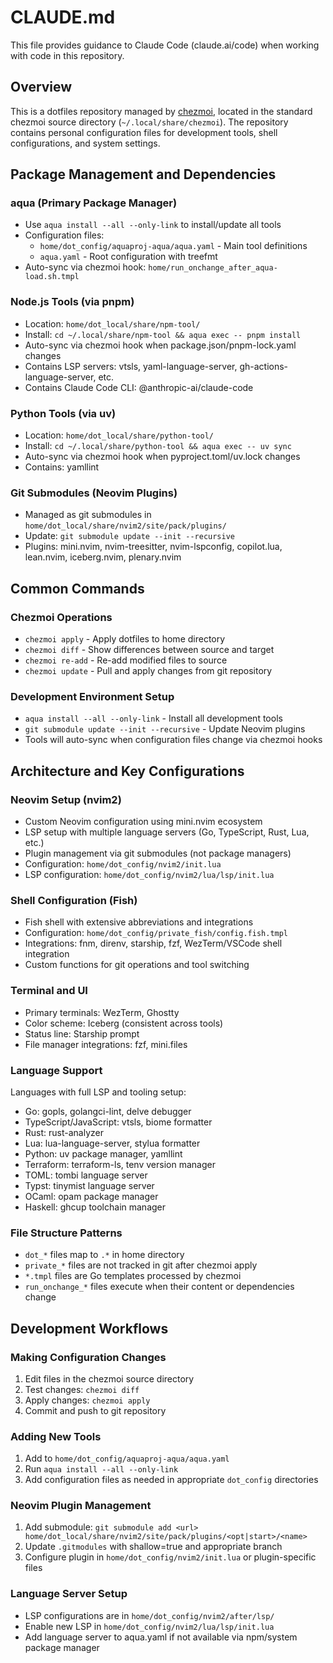 # CLAUDE.md

This file provides guidance to Claude Code (claude.ai/code) when working with code in this repository.

## Overview

This is a dotfiles repository managed by [chezmoi](https://github.com/twpayne/chezmoi), located in the standard chezmoi source directory (`~/.local/share/chezmoi`). The repository contains personal configuration files for development tools, shell configurations, and system settings.

## Package Management and Dependencies

### aqua (Primary Package Manager)
- Use `aqua install --all --only-link` to install/update all tools
- Configuration files:
  - `home/dot_config/aquaproj-aqua/aqua.yaml` - Main tool definitions
  - `aqua.yaml` - Root configuration with treefmt
- Auto-sync via chezmoi hook: `home/run_onchange_after_aqua-load.sh.tmpl`

### Node.js Tools (via pnpm)
- Location: `home/dot_local/share/npm-tool/`
- Install: `cd ~/.local/share/npm-tool && aqua exec -- pnpm install`
- Auto-sync via chezmoi hook when package.json/pnpm-lock.yaml changes
- Contains LSP servers: vtsls, yaml-language-server, gh-actions-language-server, etc.
- Contains Claude Code CLI: @anthropic-ai/claude-code

### Python Tools (via uv)
- Location: `home/dot_local/share/python-tool/`
- Install: `cd ~/.local/share/python-tool && aqua exec -- uv sync`
- Auto-sync via chezmoi hook when pyproject.toml/uv.lock changes
- Contains: yamllint

### Git Submodules (Neovim Plugins)
- Managed as git submodules in `home/dot_local/share/nvim2/site/pack/plugins/`
- Update: `git submodule update --init --recursive`
- Plugins: mini.nvim, nvim-treesitter, nvim-lspconfig, copilot.lua, lean.nvim, iceberg.nvim, plenary.nvim

## Common Commands

### Chezmoi Operations
- `chezmoi apply` - Apply dotfiles to home directory
- `chezmoi diff` - Show differences between source and target
- `chezmoi re-add` - Re-add modified files to source
- `chezmoi update` - Pull and apply changes from git repository

### Development Environment Setup
- `aqua install --all --only-link` - Install all development tools
- `git submodule update --init --recursive` - Update Neovim plugins
- Tools will auto-sync when configuration files change via chezmoi hooks

## Architecture and Key Configurations

### Neovim Setup (nvim2)
- Custom Neovim configuration using mini.nvim ecosystem
- LSP setup with multiple language servers (Go, TypeScript, Rust, Lua, etc.)
- Plugin management via git submodules (not package managers)
- Configuration: `home/dot_config/nvim2/init.lua`
- LSP configuration: `home/dot_config/nvim2/lua/lsp/init.lua`

### Shell Configuration (Fish)
- Fish shell with extensive abbreviations and integrations
- Configuration: `home/dot_config/private_fish/config.fish.tmpl`
- Integrations: fnm, direnv, starship, fzf, WezTerm/VSCode shell integration
- Custom functions for git operations and tool switching

### Terminal and UI
- Primary terminals: WezTerm, Ghostty
- Color scheme: Iceberg (consistent across tools)
- Status line: Starship prompt
- File manager integrations: fzf, mini.files

### Language Support
Languages with full LSP and tooling setup:
- Go: gopls, golangci-lint, delve debugger
- TypeScript/JavaScript: vtsls, biome formatter
- Rust: rust-analyzer
- Lua: lua-language-server, stylua formatter
- Python: uv package manager, yamllint
- Terraform: terraform-ls, tenv version manager
- TOML: tombi language server
- Typst: tinymist language server
- OCaml: opam package manager
- Haskell: ghcup toolchain manager

### File Structure Patterns
- `dot_*` files map to `.*` in home directory
- `private_*` files are not tracked in git after chezmoi apply
- `*.tmpl` files are Go templates processed by chezmoi
- `run_onchange_*` files execute when their content or dependencies change

## Development Workflows

### Making Configuration Changes
1. Edit files in the chezmoi source directory
2. Test changes: `chezmoi diff`
3. Apply changes: `chezmoi apply`
4. Commit and push to git repository

### Adding New Tools
1. Add to `home/dot_config/aquaproj-aqua/aqua.yaml`
2. Run `aqua install --all --only-link`
3. Add configuration files as needed in appropriate `dot_config` directories

### Neovim Plugin Management
1. Add submodule: `git submodule add <url> home/dot_local/share/nvim2/site/pack/plugins/<opt|start>/<name>`
2. Update `.gitmodules` with shallow=true and appropriate branch
3. Configure plugin in `home/dot_config/nvim2/init.lua` or plugin-specific files

### Language Server Setup
- LSP configurations are in `home/dot_config/nvim2/after/lsp/`
- Enable new LSP in `home/dot_config/nvim2/lua/lsp/init.lua`
- Add language server to aqua.yaml if not available via npm/system package manager